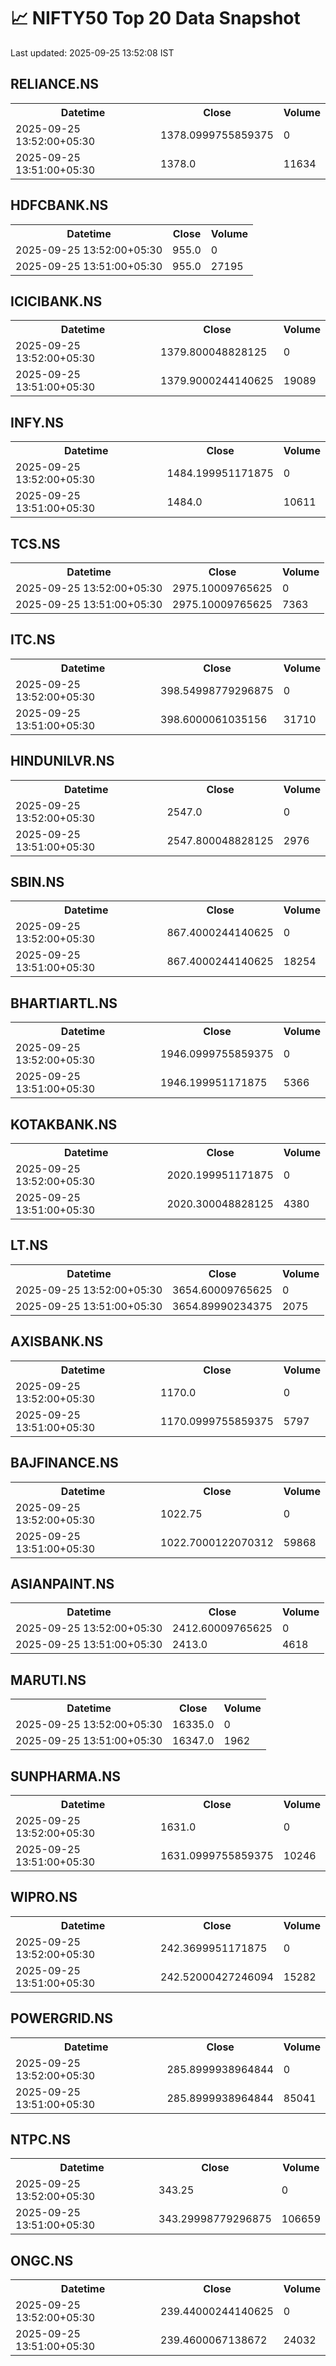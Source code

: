 # 📈 NIFTY50 Top 20 Data Snapshot

Last updated: 2025-09-25 13:52:08 IST

## RELIANCE.NS

<table>
  <tr><th>Datetime</th><th>Close</th><th>Volume</th></tr>
  <tr><td>2025-09-25 13:52:00+05:30</td><td>1378.0999755859375</td><td>0</td></tr>
  <tr><td>2025-09-25 13:51:00+05:30</td><td>1378.0</td><td>11634</td></tr>
</table>

## HDFCBANK.NS

<table>
  <tr><th>Datetime</th><th>Close</th><th>Volume</th></tr>
  <tr><td>2025-09-25 13:52:00+05:30</td><td>955.0</td><td>0</td></tr>
  <tr><td>2025-09-25 13:51:00+05:30</td><td>955.0</td><td>27195</td></tr>
</table>

## ICICIBANK.NS

<table>
  <tr><th>Datetime</th><th>Close</th><th>Volume</th></tr>
  <tr><td>2025-09-25 13:52:00+05:30</td><td>1379.800048828125</td><td>0</td></tr>
  <tr><td>2025-09-25 13:51:00+05:30</td><td>1379.9000244140625</td><td>19089</td></tr>
</table>

## INFY.NS

<table>
  <tr><th>Datetime</th><th>Close</th><th>Volume</th></tr>
  <tr><td>2025-09-25 13:52:00+05:30</td><td>1484.199951171875</td><td>0</td></tr>
  <tr><td>2025-09-25 13:51:00+05:30</td><td>1484.0</td><td>10611</td></tr>
</table>

## TCS.NS

<table>
  <tr><th>Datetime</th><th>Close</th><th>Volume</th></tr>
  <tr><td>2025-09-25 13:52:00+05:30</td><td>2975.10009765625</td><td>0</td></tr>
  <tr><td>2025-09-25 13:51:00+05:30</td><td>2975.10009765625</td><td>7363</td></tr>
</table>

## ITC.NS

<table>
  <tr><th>Datetime</th><th>Close</th><th>Volume</th></tr>
  <tr><td>2025-09-25 13:52:00+05:30</td><td>398.54998779296875</td><td>0</td></tr>
  <tr><td>2025-09-25 13:51:00+05:30</td><td>398.6000061035156</td><td>31710</td></tr>
</table>

## HINDUNILVR.NS

<table>
  <tr><th>Datetime</th><th>Close</th><th>Volume</th></tr>
  <tr><td>2025-09-25 13:52:00+05:30</td><td>2547.0</td><td>0</td></tr>
  <tr><td>2025-09-25 13:51:00+05:30</td><td>2547.800048828125</td><td>2976</td></tr>
</table>

## SBIN.NS

<table>
  <tr><th>Datetime</th><th>Close</th><th>Volume</th></tr>
  <tr><td>2025-09-25 13:52:00+05:30</td><td>867.4000244140625</td><td>0</td></tr>
  <tr><td>2025-09-25 13:51:00+05:30</td><td>867.4000244140625</td><td>18254</td></tr>
</table>

## BHARTIARTL.NS

<table>
  <tr><th>Datetime</th><th>Close</th><th>Volume</th></tr>
  <tr><td>2025-09-25 13:52:00+05:30</td><td>1946.0999755859375</td><td>0</td></tr>
  <tr><td>2025-09-25 13:51:00+05:30</td><td>1946.199951171875</td><td>5366</td></tr>
</table>

## KOTAKBANK.NS

<table>
  <tr><th>Datetime</th><th>Close</th><th>Volume</th></tr>
  <tr><td>2025-09-25 13:52:00+05:30</td><td>2020.199951171875</td><td>0</td></tr>
  <tr><td>2025-09-25 13:51:00+05:30</td><td>2020.300048828125</td><td>4380</td></tr>
</table>

## LT.NS

<table>
  <tr><th>Datetime</th><th>Close</th><th>Volume</th></tr>
  <tr><td>2025-09-25 13:52:00+05:30</td><td>3654.60009765625</td><td>0</td></tr>
  <tr><td>2025-09-25 13:51:00+05:30</td><td>3654.89990234375</td><td>2075</td></tr>
</table>

## AXISBANK.NS

<table>
  <tr><th>Datetime</th><th>Close</th><th>Volume</th></tr>
  <tr><td>2025-09-25 13:52:00+05:30</td><td>1170.0</td><td>0</td></tr>
  <tr><td>2025-09-25 13:51:00+05:30</td><td>1170.0999755859375</td><td>5797</td></tr>
</table>

## BAJFINANCE.NS

<table>
  <tr><th>Datetime</th><th>Close</th><th>Volume</th></tr>
  <tr><td>2025-09-25 13:52:00+05:30</td><td>1022.75</td><td>0</td></tr>
  <tr><td>2025-09-25 13:51:00+05:30</td><td>1022.7000122070312</td><td>59868</td></tr>
</table>

## ASIANPAINT.NS

<table>
  <tr><th>Datetime</th><th>Close</th><th>Volume</th></tr>
  <tr><td>2025-09-25 13:52:00+05:30</td><td>2412.60009765625</td><td>0</td></tr>
  <tr><td>2025-09-25 13:51:00+05:30</td><td>2413.0</td><td>4618</td></tr>
</table>

## MARUTI.NS

<table>
  <tr><th>Datetime</th><th>Close</th><th>Volume</th></tr>
  <tr><td>2025-09-25 13:52:00+05:30</td><td>16335.0</td><td>0</td></tr>
  <tr><td>2025-09-25 13:51:00+05:30</td><td>16347.0</td><td>1962</td></tr>
</table>

## SUNPHARMA.NS

<table>
  <tr><th>Datetime</th><th>Close</th><th>Volume</th></tr>
  <tr><td>2025-09-25 13:52:00+05:30</td><td>1631.0</td><td>0</td></tr>
  <tr><td>2025-09-25 13:51:00+05:30</td><td>1631.0999755859375</td><td>10246</td></tr>
</table>

## WIPRO.NS

<table>
  <tr><th>Datetime</th><th>Close</th><th>Volume</th></tr>
  <tr><td>2025-09-25 13:52:00+05:30</td><td>242.3699951171875</td><td>0</td></tr>
  <tr><td>2025-09-25 13:51:00+05:30</td><td>242.52000427246094</td><td>15282</td></tr>
</table>

## POWERGRID.NS

<table>
  <tr><th>Datetime</th><th>Close</th><th>Volume</th></tr>
  <tr><td>2025-09-25 13:52:00+05:30</td><td>285.8999938964844</td><td>0</td></tr>
  <tr><td>2025-09-25 13:51:00+05:30</td><td>285.8999938964844</td><td>85041</td></tr>
</table>

## NTPC.NS

<table>
  <tr><th>Datetime</th><th>Close</th><th>Volume</th></tr>
  <tr><td>2025-09-25 13:52:00+05:30</td><td>343.25</td><td>0</td></tr>
  <tr><td>2025-09-25 13:51:00+05:30</td><td>343.29998779296875</td><td>106659</td></tr>
</table>

## ONGC.NS

<table>
  <tr><th>Datetime</th><th>Close</th><th>Volume</th></tr>
  <tr><td>2025-09-25 13:52:00+05:30</td><td>239.44000244140625</td><td>0</td></tr>
  <tr><td>2025-09-25 13:51:00+05:30</td><td>239.4600067138672</td><td>24032</td></tr>
</table>

